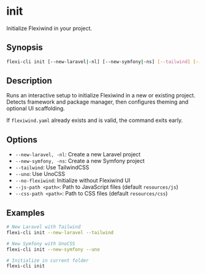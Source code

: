 # init

Initialize Flexiwind in your project.

## Synopsis

```bash
flexi-cli init [--new-laravel|-nl] [--new-symfony|-ns] [--tailwind] [--uno] [--no-flexiwind] [--js-path <path>] [--css-path <path>]
```

## Description

Runs an interactive setup to initialize Flexiwind in a new or existing project. Detects framework and package manager, then configures theming and optional UI scaffolding.

If `flexiwind.yaml` already exists and is valid, the command exits early.

## Options

- `--new-laravel, -nl`: Create a new Laravel project
- `--new-symfony, -ns`: Create a new Symfony project
- `--tailwind`: Use TailwindCSS
- `--uno`: Use UnoCSS
- `--no-flexiwind`: Initialize without Flexiwind UI
- `--js-path <path>`: Path to JavaScript files (default `resources/js`)
- `--css-path <path>`: Path to CSS files (default `resources/css`)

## Examples

```bash
# New Laravel with Tailwind
flexi-cli init --new-laravel --tailwind

# New Symfony with UnoCSS
flexi-cli init --new-symfony --uno

# Initialize in current folder
flexi-cli init
```

